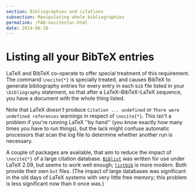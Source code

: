 ```yaml
---
section: Bibliographies and citations
subsection: Manipulating whole bibliographies
permalink: /FAQ-nocitestar.html
date: 2014-06-10
---
```


# Listing all your BibTeX entries

LaTeX and BibTeX co-operate to offer special treatment of this
requirement.  The command `\nocite{*}` is specially treated,
and causes BibTeX to generate bibliography entries for every entry
in each `bib` file listed in your `\bibliography` statement, so
that after a LaTeX&ndash;BibTeX&ndash;LaTeX sequence, you have a
document with the whole thing listed.

Note that LaTeX _doesn't_ produce
`Citation ... undefined` or
`There were undefined references` warnings in respect of
`\nocite{*}`.  This isn't a problem if you're running
LaTeX ''by hand'' (you _know_ exactly how many times you have
to run things), but the lack might confuse automatic processors that
scan the log file to determine whether another run is necessary.

A couple of packages are available, that aim to reduce the impact of
`\nocite{*}` of a large citation database.  [`Biblist`](https://ctan.org/pkg/Biblist)
was written for use under LaTeX 2.09, but seems to work well enough;
[`listbib`](https://ctan.org/pkg/listbib) is more modern.  Both provide their own
`bst` files.  (The impact of large databases was significant
in the old days of LaTeX systems with very little free memory; this
problem is less significant now than it once was.)

